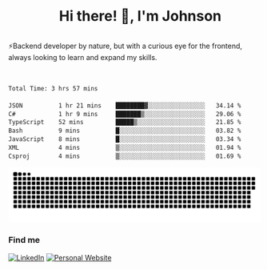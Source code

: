 <div id="user-content-toc">
  <ul align="center">
    <summary><h1 style="display: inline-block">Hi there! 👋, I'm Johnson</h1></summary>
  </ul>
</div>

⚡Backend developer by nature, but with a curious eye for the frontend, always looking to learn and expand my skills.

<br>


<!--START_SECTION:waka-->

```txt
Total Time: 3 hrs 57 mins

JSON          1 hr 21 mins    ████████▓░░░░░░░░░░░░░░░░   34.14 %
C#            1 hr 9 mins     ███████▒░░░░░░░░░░░░░░░░░   29.06 %
TypeScript    52 mins         █████▒░░░░░░░░░░░░░░░░░░░   21.85 %
Bash          9 mins          █░░░░░░░░░░░░░░░░░░░░░░░░   03.82 %
JavaScript    8 mins          █░░░░░░░░░░░░░░░░░░░░░░░░   03.34 %
XML           4 mins          ▒░░░░░░░░░░░░░░░░░░░░░░░░   01.94 %
Csproj        4 mins          ▒░░░░░░░░░░░░░░░░░░░░░░░░   01.69 %
```

<!--END_SECTION:waka-->

<picture>
  <source  srcset="https://github.com/joshwambere/joshwambere/blob/output/github-contribution-grid-snake-dark.svg?palette=github-dark">
  <source  srcset="https://github.com/joshwambere/joshwambere/blob/output/github-contribution-grid-snake.svg">
  <img alt="github contribution grid snake animation" src="https://github.com/joshwambere/joshwambere/blob/output/github-contribution-grid-snake.svg">
</picture>

### Find me
<a href="https://www.linkedin.com/in/dusabe-johnson" target="_blank"><img src="https://img.shields.io/badge/LinkedIn-%230077B5.svg?&style=flat&logo=linkedin&logoColor=white" alt="LinkedIn"></a>
‎‎ [![Personal Website](https://img.shields.io/badge/visit-Johnsonis.me-blue)](https://johnsonis.me/)
